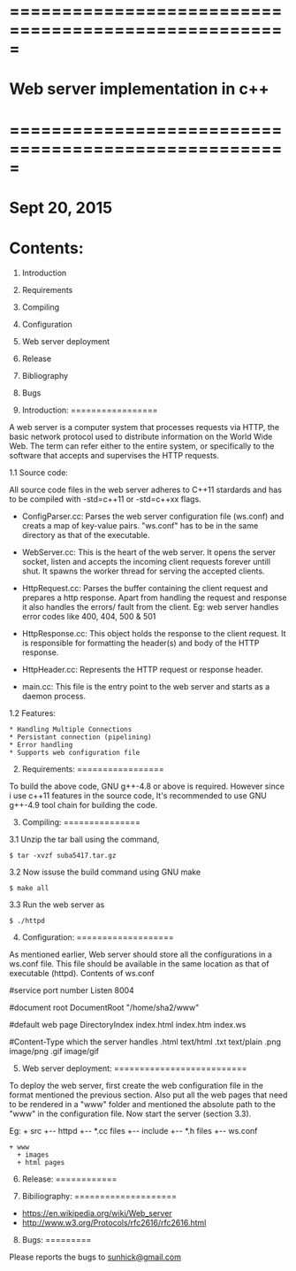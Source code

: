 # =====================================================
# 
# 	Web server implementation in c++
# 
# =====================================================
# 					Sept 20, 2015


Contents:
==========
1. Introduction
2. Requirements
3. Compiling
4. Configuration
5. Web server deployment
6. Release
7. Bibliography
8. Bugs


1. Introduction:
=================

A web server is a computer system that processes requests via
HTTP, the basic network protocol used to distribute information
on the World Wide Web. The term can refer either to the entire
system, or specifically to the software that accepts and
supervises the HTTP requests.

  1.1 Source code:

  All source code files in the web server adheres to C++11
  stardards and has to be compiled with -std=c++11 or
  -std=c++xx flags.

   * ConfigParser.cc:  Parses the web server configuration file 
     (ws.conf) and creats a map of key-value pairs. "ws.conf"
     has to be in the same directory as that of the executable.

   * WebServer.cc: This is the heart of the web server. It opens
     the server socket, listen and accepts the incoming client
     requests forever untill shut. It spawns the worker thread
     for serving the accepted clients.

   * HttpRequest.cc: Parses the buffer containing the client
     request and prepares a http response. Apart from handling
     the request and response it also handles the errors/ fault
     from the client. Eg: web server handles error codes like
     400, 404, 500 & 501

   * HttpResponse.cc: This object holds the response to the client
     request. It is responsible for formatting the header(s) and
     body of the HTTP response.

   * HttpHeader.cc: Represents the HTTP request or response header.

   * main.cc: This file is the entry point to the web server and
     starts as a daemon process.
     

  1.2 Features:

    * Handling Multiple	Connections
    * Persistant connection (pipelining)
    * Error handling
    * Supports web configuration file


2. Requirements:
=================

To build the above code, GNU g++-4.8 or above is required. However
since i use c++11 features in the source code, It's recommended to
use GNU g++-4.9 tool chain for building the code.


3. Compiling:
===============

 3.1 Unzip the tar ball using the command,

	$ tar -xvzf suba5417.tar.gz

 3.2 Now issuse the build command using GNU make

	$ make all

 3.3 Run the web server as 

	$ ./httpd


4. Configuration: 
===================

As mentioned earlier, Web server should store all the configurations in
a ws.conf file. This file should be available in the same location as
that of executable (httpd). Contents of ws.conf

 #service port number
 Listen	8004

 #document root
 DocumentRoot "/home/sha2/www"

 #default web page
 DirectoryIndex  index.html index.htm index.ws

 #Content-Type which the server handles
 .html text/html
 .txt  text/plain
 .png  image/png
 .gif  image/gif



5. Web server deployment:
==========================

To deploy the web server, first create the web configuration file in the
format mentioned the previous section. Also put all the web pages that
need to be rendered in a "www" folder and mentioned the absolute path to the
"www" in the configuration file. Now start the server (section 3.3).

Eg: 	+ src
           +-- httpd
	   +-- *.cc files
	   +-- include
	        +-- *.h files
	   +-- ws.conf

	+ www
	  + images
	  + html pages


6. Release:
============



7. Bibiliography:
====================

* https://en.wikipedia.org/wiki/Web_server
* http://www.w3.org/Protocols/rfc2616/rfc2616.html


8. Bugs:
=========

Please reports the bugs to sunhick@gmail.com
